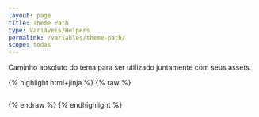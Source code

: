 ```yaml
---
layout: page
title: Theme Path
type: Variáveis/Helpers
permalink: /variables/theme-path/
scope: todas
---
```


Caminho absoluto do tema para ser utilizado juntamente com seus assets.

{% highlight html+jinja %}
{% raw %}

<img src="{{ themePath }}img/my-image.png" alt="">
<script src="{{ themePath }}js/my-script.js"></script>
<link href="{{ themePath }}css/my-style.css" rel="stylesheet" type="text/css">

{% endraw %}
{% endhighlight %}